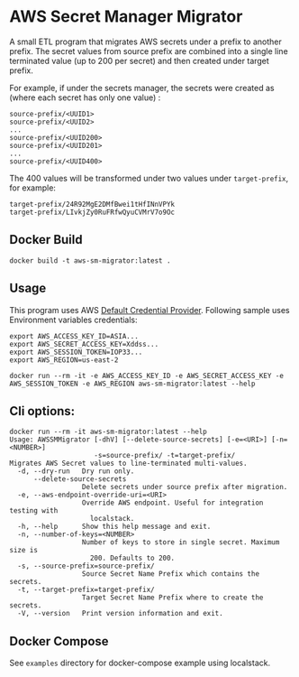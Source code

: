 # AWS Secret Manager Migrator

A small ETL program that migrates AWS secrets under a prefix to another prefix. The secret values
from source prefix are combined into a single line terminated value (up to 200 per secret) and then created under target
prefix.

For example, if under the secrets manager, the secrets were created as (where each secret has only one value) :
~~~
source-prefix/<UUID1>
source-prefix/<UUID2>
...
source-prefix/<UUID200>
source-prefix/<UUID201>
...
source-prefix/<UUID400>
~~~

The 400 values will be transformed under two values under `target-prefix`, for example:
~~~
target-prefix/24R92MgE2DMfBwei1tHfINnVPYk
target-prefix/LIvkjZy0RuFRfwQyuCVMrV7o9Oc
~~~

## Docker Build
~~~
docker build -t aws-sm-migrator:latest .
~~~

## Usage
This program uses AWS [Default Credential Provider](https://docs.aws.amazon.com/sdk-for-java/latest/developer-guide/credentials.html#credentials-chain).
Following sample uses Environment variables credentials: 
~~~
export AWS_ACCESS_KEY_ID=ASIA...
export AWS_SECRET_ACCESS_KEY=Xddss...
export AWS_SESSION_TOKEN=IOP33...
export AWS_REGION=us-east-2

docker run --rm -it -e AWS_ACCESS_KEY_ID -e AWS_SECRET_ACCESS_KEY -e AWS_SESSION_TOKEN -e AWS_REGION aws-sm-migrator:latest --help
~~~

## Cli options:
~~~
docker run --rm -it aws-sm-migrator:latest --help
Usage: AWSSMMigrator [-dhV] [--delete-source-secrets] [-e=<URI>] [-n=<NUMBER>]
                     -s=source-prefix/ -t=target-prefix/
Migrates AWS Secret values to line-terminated multi-values.
  -d, --dry-run   Dry run only.
      --delete-source-secrets
                  Delete secrets under source prefix after migration.
  -e, --aws-endpoint-override-uri=<URI>
                  Override AWS endpoint. Useful for integration testing with
                    localstack.
  -h, --help      Show this help message and exit.
  -n, --number-of-keys=<NUMBER>
                  Number of keys to store in single secret. Maximum size is
                    200. Defaults to 200.
  -s, --source-prefix=source-prefix/
                  Source Secret Name Prefix which contains the secrets.
  -t, --target-prefix=target-prefix/
                  Target Secret Name Prefix where to create the secrets.
  -V, --version   Print version information and exit.
~~~

## Docker Compose
See `examples` directory for docker-compose example using localstack.
